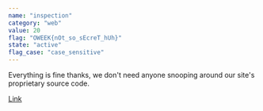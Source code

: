 ```yaml
---
name: "inspection"
category: "web"
value: 20
flag: "OWEEK{nOt_so_sEcreT_hUh}"
state: "active"
flag_case: "case_sensitive"
---
```


Everything is fine thanks, we don't need anyone snooping around our site's proprietary source code.

[Link](https://inspection.ctf.secso.cc/)
